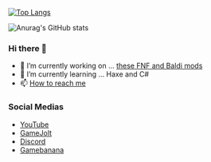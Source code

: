 [![Top Langs](https://github-readme-stats.vercel.app/api/top-langs/?username=teotm)](https://github.com/anuraghazra/github-readme-stats)

![Anurag's GitHub stats](https://github-readme-stats.vercel.app/api?username=teotm&show_icons=true&theme=radical)

### Hi there 👋

- 🔭 I’m currently working on ... [these FNF and Baldi mods](https://pastebin.com/tN0TnujZ)
- 🌱 I’m currently learning ... Haxe and C#
- 📫 [How to reach me](#Social-Medias)

### Social Medias
- [YouTube](https://www.youtube.com/channel/UCJnOkGILRMpEAgbS0A91cWQ)
- [GameJolt](https://gamejolt.com/@teotm4)
- [Discord](https://pastebin.com/QxwkELpy)
- [Gamebanana](https://gamebanana.com/members/1932685)